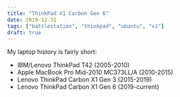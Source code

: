 ```yaml
---
title: "ThinkPad X1 Carbon Gen 6"
date: 2019-12-31
tags: ["battlestation", "thinkpad", "ubuntu", "x1"]
draft: true
---
```


My laptop history is fairly short:

* IBM/Lenovo ThinkPad T42 (2005-2010)
* Apple MacBook Pro Mid-2010 MC373LL/A (2010-2015)
* Lenovo ThinkPad Carbon X1 Gen 3 (2015-2019)
* Lenovo ThinkPad Carbon X1 Gen 6 (2019-current)

